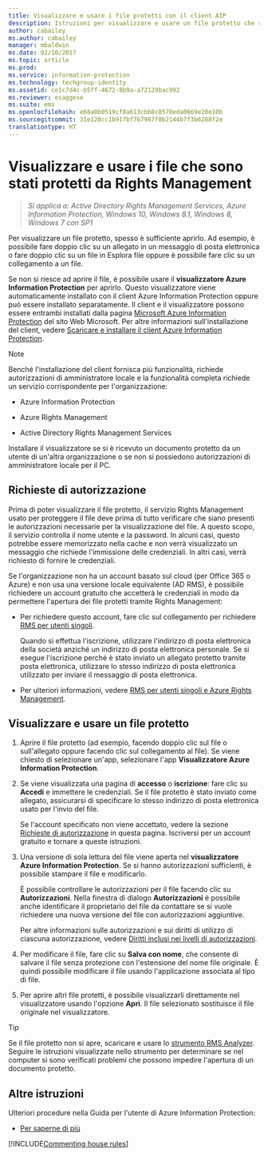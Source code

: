 ```yaml
---
title: Visualizzare e usare i file protetti con il client AIP
description: Istruzioni per visualizzare e usare un file protetto che richiede l&quot;installazione del client di Azure Information Protection.
author: cabailey
ms.author: cabailey
manager: mbaldwin
ms.date: 02/10/2017
ms.topic: article
ms.prod: 
ms.service: information-protection
ms.technology: techgroup-identity
ms.assetid: ce1c7d4c-b5ff-4672-8b9a-a72129bac992
ms.reviewer: esaggese
ms.suite: ems
ms.openlocfilehash: e68a0b0519cf8a613cbb8c8570eda0669e20e10b
ms.sourcegitcommit: 31e128cc1b917bf767987f0b2144b7f3b6288f2e
translationtype: HT
---
```

# <a name="view-and-use-files-that-have-been-protected-by-rights-management"></a>Visualizzare e usare i file che sono stati protetti da Rights Management

>*Si applica a: Active Directory Rights Management Services, Azure Information Protection, Windows 10, Windows 8.1, Windows 8, Windows 7 con SP1*

Per visualizzare un file protetto, spesso è sufficiente aprirlo. Ad esempio, è possibile fare doppio clic su un allegato in un messaggio di posta elettronica o fare doppio clic su un file in Esplora file oppure è possibile fare clic su un collegamento a un file.

Se non si riesce ad aprire il file, è possibile usare il **visualizzatore Azure Information Protection** per aprirlo. Questo visualizzatore viene automaticamente installato con il client Azure Information Protection oppure può essere installato separatamente. Il client e il visualizzatore possono essere entrambi installati dalla pagina [Microsoft Azure Information Protection](https://go.microsoft.com/fwlink/?LinkId=303970) del sito Web Microsoft. Per altre informazioni sull'installazione del client, vedere [Scaricare e installare il client Azure Information Protection](install-client-app.md).

> [!NOTE]
> Benché l'installazione del client fornisca più funzionalità, richiede autorizzazioni di amministratore locale e la funzionalità completa richiede un servizio corrispondente per l'organizzazione:
> 
> - Azure Information Protection
> 
> - Azure Rights Management
> 
> - Active Directory Rights Management Services 
> 
> Installare il visualizzatore se si è ricevuto un documento protetto da un utente di un'altra organizzazione o se non si possiedono autorizzazioni di amministratore locale per il PC.

## <a name="prompts-for-authentication"></a>Richieste di autorizzazione

Prima di poter visualizzare il file protetto, il servizio Rights Management usato per proteggere il file deve prima di tutto verificare che siano presenti le autorizzazioni necessarie per la visualizzazione del file. A questo scopo, il servizio controlla il nome utente e la password. In alcuni casi, questo potrebbe essere memorizzato nella cache e non verrà visualizzato un messaggio che richiede l'immissione delle credenziali. In altri casi, verrà richiesto di fornire le credenziali.

Se l'organizzazione non ha un account basato sul cloud (per Office 365 o Azure) e non usa una versione locale equivalente (AD RMS), è possibile richiedere un account gratuito che accetterà le credenziali in modo da permettere l'apertura dei file protetti tramite Rights Management:

-   Per richiedere questo account, fare clic sul collegamento per richiedere [RMS per utenti singoli](http://go.microsoft.com/fwlink/?LinkId=309469).
    
    Quando si effettua l'iscrizione, utilizzare l'indirizzo di posta elettronica della società anziché un indirizzo di posta elettronica personale. Se si esegue l'iscrizione perché è stato inviato un allegato protetto tramite posta elettronica, utilizzare lo stesso indirizzo di posta elettronica utilizzato per inviare il messaggio di posta elettronica.
    
-   Per ulteriori informazioni, vedere [RMS per utenti singoli e Azure Rights Management](../understand-explore/rms-for-individuals.md).

## <a name="to-view-and-use-a-protected-file"></a>Visualizzare e usare un file protetto

1. Aprire il file protetto (ad esempio, facendo doppio clic sul file o sull'allegato oppure facendo clic sul collegamento al file). Se viene chiesto di selezionare un'app, selezionare l'app **Visualizzatore Azure Information Protection**. 

2. Se viene visualizzata una pagina di **accesso** o **iscrizione**: fare clic su **Accedi** e immettere le credenziali. Se il file protetto è stato inviato come allegato, assicurarsi di specificare lo stesso indirizzo di posta elettronica usato per l'invio del file.
    
    Se l'account specificato non viene accettato, vedere la sezione [Richieste di autorizzazione](#prompts-for-authentication) in questa pagina. Iscriversi per un account gratuito e tornare a queste istruzioni.

3. Una versione di sola lettura del file viene aperta nel **visualizzatore Azure Information Protection**. Se si hanno autorizzazioni sufficienti, è possibile stampare il file e modificarlo. 

    È possibile controllare le autorizzazioni per il file facendo clic su **Autorizzazioni**. Nella finestra di dialogo **Autorizzazioni** è possibile anche identificare il proprietario del file da contattare se si vuole richiedere una nuova versione del file con autorizzazioni aggiuntive.
    
    Per altre informazioni sulle autorizzazioni e sui diritti di utilizzo di ciascuna autorizzazione, vedere [Diritti inclusi nei livelli di autorizzazioni](../deploy-use/configure-usage-rights.md#rights-included-in-permissions-levels).

4. Per modificare il file, fare clic su **Salva con nome**, che consente di salvare il file senza protezione con l'estensione del nome file originale. È quindi possibile modificare il file usando l'applicazione associata al tipo di file.

5. Per aprire altri file protetti, è possibile visualizzarli direttamente nel visualizzatore usando l'opzione **Apri**. Il file selezionato sostituisce il file originale nel visualizzatore. 

> [!TIP]
> Se il file protetto non si apre, scaricare e usare lo [strumento RMS Analyzer](https://www.microsoft.com/en-us/download/details.aspx?id=46437). Seguire le istruzioni visualizzate nello strumento per determinare se nel computer si sono verificati problemi che possono impedire l'apertura di un documento protetto.


## <a name="other-instructions"></a>Altre istruzioni
Ulteriori procedure nella Guida per l'utente di Azure Information Protection:

-   [Per saperne di più](client-user-guide.md#what-do-you-want-to-do)


[!INCLUDE[Commenting house rules](../includes/houserules.md)]
